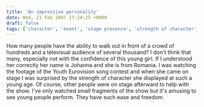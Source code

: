 ```yaml
---
title: 'An impressive personality'
date: Wed, 21 Feb 2007 17:24:25 +0000
draft: false
tags: ['character', 'event', 'stage presence', 'strength of character', 'television', 'travel', 'work']
---
```


How many people have the ability to walk out in front of a crowd of hundreds and a televisual audience of several thousand? I don't think that many, especially not with the confidence of this young girl. If I understood her correctly her name is Johanna and she is from Romania. I was watching the footage of the Youth Eurovision song contest and when she came on stage I was surprised by the strength of character she displayed at such a young age. Of course, other people were on stage afterward to help with the show. I've only watched small fragments of the show but it's amusing to see young people perform. They have such ease and freedom.